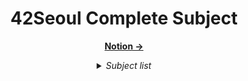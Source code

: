 <div align="center">

  # 42Seoul Complete Subject
  [**Notion →**][Notion]

  <details>
    <summary>
      <i> Subject list </i>
    </summary>
    <p>

  LaPiscine
  --
  libft
  get_next_line
  born2beroot
  ft_printf
  --
  push_swap
  so_long
  minitalk
  --
  minishell
  Philosopher
  --
  Cub3D
  NetPractice
  CPP Module 00-04
  --
  Inception


    </p>
  </details>
</div>

[Notion]: https://sapphire-sardine-55a.notion.site/42Seoul-e97fc1974224406788ad77ca63ccfe5f?pvs=4
